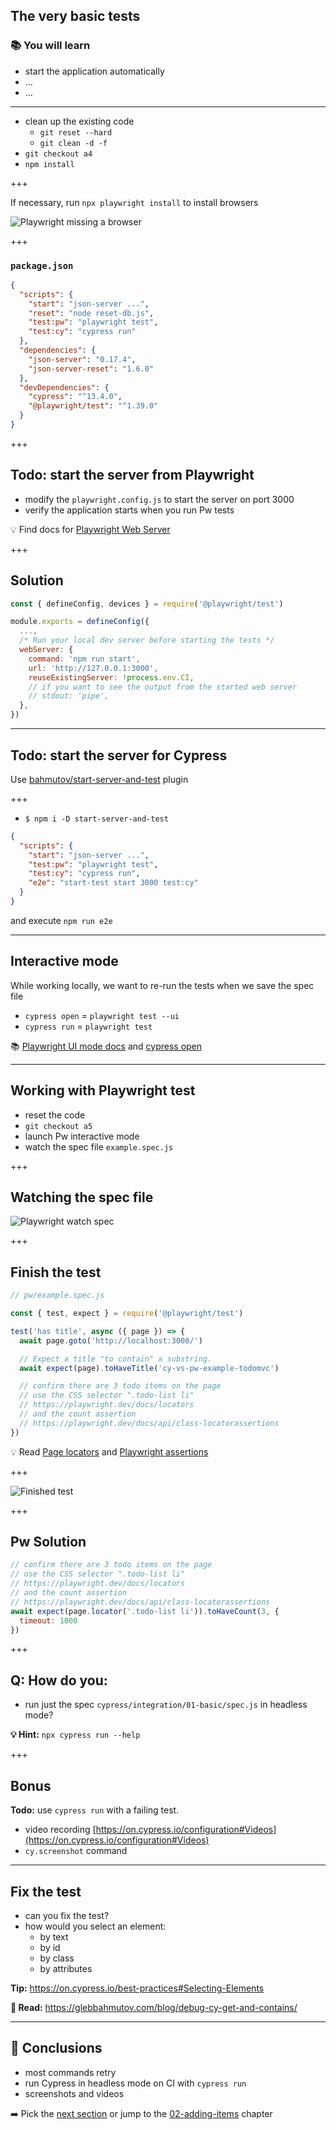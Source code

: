 ## The very basic tests

### 📚 You will learn

- start the application automatically
- ...
- ...

---

- clean up the existing code
  - `git reset --hard`
  - `git clean -d -f`
- `git checkout a4`
- `npm install`

+++

If necessary, run `npx playwright install` to install browsers

![Playwright missing a browser](./img/pw-missing-browser.png)

+++

### `package.json`

```json
{
  "scripts": {
    "start": "json-server ...",
    "reset": "node reset-db.js",
    "test:pw": "playwright test",
    "test:cy": "cypress run"
  },
  "dependencies": {
    "json-server": "0.17.4",
    "json-server-reset": "1.6.0"
  },
  "devDependencies": {
    "cypress": "^13.4.0",
    "@playwright/test": "^1.39.0"
  }
}
```

+++

## Todo: start the server from Playwright

- modify the `playwright.config.js` to start the server on port 3000
- verify the application starts when you run Pw tests

💡 Find docs for [Playwright Web Server](https://playwright.dev/docs/test-webserver)

+++

## Solution

```js
const { defineConfig, devices } = require('@playwright/test')

module.exports = defineConfig({
  ...,
  /* Run your local dev server before starting the tests */
  webServer: {
    command: 'npm run start',
    url: 'http://127.0.0.1:3000',
    reuseExistingServer: !process.env.CI,
    // if you want to see the output from the started web server
    // stdout: 'pipe',
  },
})
```

---

## Todo: start the server for Cypress

Use [bahmutov/start-server-and-test](https://github.com/bahmutov/start-server-and-test) plugin

+++

- `$ npm i -D start-server-and-test`

```json
{
  "scripts": {
    "start": "json-server ...",
    "test:pw": "playwright test",
    "test:cy": "cypress run",
    "e2e": "start-test start 3000 test:cy"
  }
}
```

and execute `npm run e2e`

---

## Interactive mode

While working locally, we want to re-run the tests when we save the spec file

- `cypress open` = `playwright test --ui`
- `cypress run` = `playwright test`

📚 [Playwright UI mode docs](https://playwright.dev/docs/test-ui-mode) and [cypress open](https://on.cypress.io/cypress-open)

---

## Working with Playwright test

- reset the code
- `git checkout a5`
- launch Pw interactive mode
- watch the spec file `example.spec.js`

+++

## Watching the spec file

![Playwright watch spec](./img/pw-watch.png)

+++

## Finish the test

```js
// pw/example.spec.js

const { test, expect } = require('@playwright/test')

test('has title', async ({ page }) => {
  await page.goto('http://localhost:3000/')

  // Expect a title "to contain" a substring.
  await expect(page).toHaveTitle('cy-vs-pw-example-todomvc')

  // confirm there are 3 todo items on the page
  // use the CSS selector ".todo-list li"
  // https://playwright.dev/docs/locators
  // and the count assertion
  // https://playwright.dev/docs/api/class-locatorassertions
})
```

💡 Read [Page locators](https://playwright.dev/docs/locators) and [Playwright assertions](https://playwright.dev/docs/api/class-locatorassertions)

+++

![Finished test](./img/pw-test.png)

+++

## Pw Solution

```js
// confirm there are 3 todo items on the page
// use the CSS selector ".todo-list li"
// https://playwright.dev/docs/locators
// and the count assertion
// https://playwright.dev/docs/api/class-locatorassertions
await expect(page.locator('.todo-list li')).toHaveCount(3, {
  timeout: 1000
})
```

+++

## Q: How do you:

- run just the spec `cypress/integration/01-basic/spec.js` in headless mode?

**💡 Hint:** `npx cypress run --help`

+++

## Bonus

**Todo:** use `cypress run` with a failing test.

- video recording [https://on.cypress.io/configuration#Videos](https://on.cypress.io/configuration#Videos)
- `cy.screenshot` command

---

## Fix the test

- can you fix the test?
- how would you select an element: <!-- .element: class="fragment" -->
  - by text
  - by id
  - by class
  - by attributes

**Tip:** https://on.cypress.io/best-practices#Selecting-Elements <!-- .element: class="fragment" -->

**📝 Read:** https://glebbahmutov.com/blog/debug-cy-get-and-contains/ <!-- .element: class="fragment" -->

---

## 🏁 Conclusions

- most commands retry
- run Cypress in headless mode on CI with `cypress run`
- screenshots and videos

➡️ Pick the [next section](https://github.com/bahmutov/cypress-workshop-basics#contents) or jump to the [02-adding-items](?p=02-adding-items) chapter
